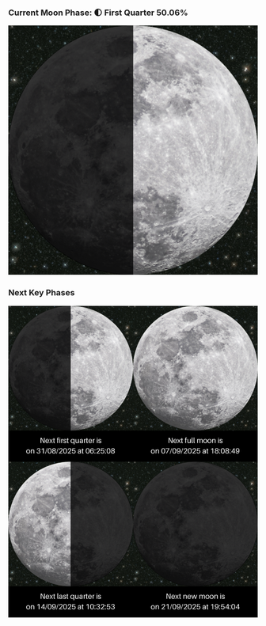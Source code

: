 ### Current Moon Phase: 🌓 First Quarter 50.06%
![Moon Phase](moonphase.png)
### Next Key Phases
![Gallery](gallery.png)